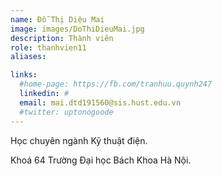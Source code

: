 ```yaml
---
name: Đỗ Thị Diệu Mai
image: images/DoThiDieuMai.jpg
description: Thành viên
role: thanhvien11
aliases:

links:
  #home-page: https://fb.com/tranhuu.quynh247
  linkedin: #
  email: mai.dtd191560@sis.hust.edu.vn
  #twitter: uptonogoode
---
```


Học chuyên ngành Kỹ thuật điện.

Khoá 64 Trường Đại học Bách Khoa Hà Nội.
